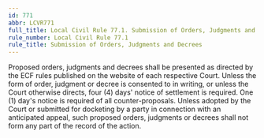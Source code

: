 ```yaml
---
id: 771
abbr: LCVR771
full_title: Local Civil Rule 77.1. Submission of Orders, Judgments and Decrees
rule_number: Local Civil Rule 77.1
rule_title: Submission of Orders, Judgments and Decrees
---
```


Proposed orders, judgments and decrees shall be presented as directed by the ECF rules
published on the website of each respective Court. Unless the form of order, judgment or decree is
consented to in writing, or unless the Court otherwise directs, four (4) days' notice of settlement is
required. One (1) day's notice is required of all counter-proposals. Unless adopted by the Court
or submitted for docketing by a party in connection with an anticipated appeal, such proposed
orders, judgments or decrees shall not form any part of the record of the action.